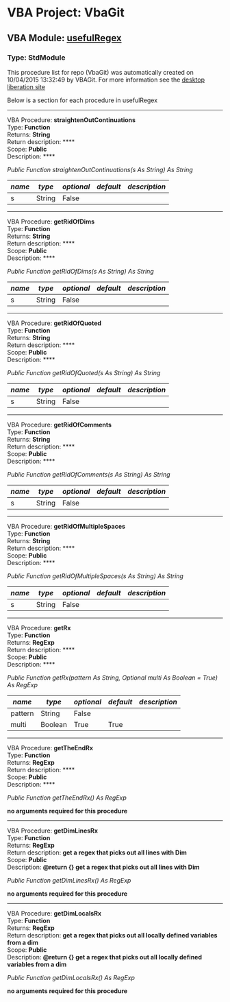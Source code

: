 # VBA Project: **VbaGit**
## VBA Module: **[usefulRegex](/libraries/usefulRegex.vba "source is here")**
### Type: StdModule  

This procedure list for repo (VbaGit) was automatically created on 10/04/2015 13:32:49 by VBAGit.
For more information see the [desktop liberation site](http://ramblings.mcpher.com/Home/excelquirks/drivesdk/gettinggithubready "desktop liberation")

Below is a section for each procedure in usefulRegex

---
VBA Procedure: **straightenOutContinuations**  
Type: **Function**  
Returns: **String**  
Return description: ****  
Scope: **Public**  
Description: ****  

*Public Function straightenOutContinuations(s As String) As String*  

*name*|*type*|*optional*|*default*|*description*
---|---|---|---|---
s|String|False||


---
VBA Procedure: **getRidOfDims**  
Type: **Function**  
Returns: **String**  
Return description: ****  
Scope: **Public**  
Description: ****  

*Public Function getRidOfDims(s As String) As String*  

*name*|*type*|*optional*|*default*|*description*
---|---|---|---|---
s|String|False||


---
VBA Procedure: **getRidOfQuoted**  
Type: **Function**  
Returns: **String**  
Return description: ****  
Scope: **Public**  
Description: ****  

*Public Function getRidOfQuoted(s As String) As String*  

*name*|*type*|*optional*|*default*|*description*
---|---|---|---|---
s|String|False||


---
VBA Procedure: **getRidOfComments**  
Type: **Function**  
Returns: **String**  
Return description: ****  
Scope: **Public**  
Description: ****  

*Public Function getRidOfComments(s As String) As String*  

*name*|*type*|*optional*|*default*|*description*
---|---|---|---|---
s|String|False||


---
VBA Procedure: **getRidOfMultipleSpaces**  
Type: **Function**  
Returns: **String**  
Return description: ****  
Scope: **Public**  
Description: ****  

*Public Function getRidOfMultipleSpaces(s As String) As String*  

*name*|*type*|*optional*|*default*|*description*
---|---|---|---|---
s|String|False||


---
VBA Procedure: **getRx**  
Type: **Function**  
Returns: **RegExp**  
Return description: ****  
Scope: **Public**  
Description: ****  

*Public Function getRx(pattern As String, Optional multi As Boolean = True) As RegExp*  

*name*|*type*|*optional*|*default*|*description*
---|---|---|---|---
pattern|String|False||
multi|Boolean|True| True|


---
VBA Procedure: **getTheEndRx**  
Type: **Function**  
Returns: **RegExp**  
Return description: ****  
Scope: **Public**  
Description: ****  

*Public Function getTheEndRx() As RegExp*  

**no arguments required for this procedure**


---
VBA Procedure: **getDimLinesRx**  
Type: **Function**  
Returns: **RegExp**  
Return description: **get a regex that picks out all lines with Dim**  
Scope: **Public**  
Description: **@return {} get a regex that picks out all lines with Dim**  

*Public Function getDimLinesRx() As RegExp*  

**no arguments required for this procedure**


---
VBA Procedure: **getDimLocalsRx**  
Type: **Function**  
Returns: **RegExp**  
Return description: **get a regex that picks out all locally defined variables from a dim**  
Scope: **Public**  
Description: **@return {} get a regex that picks out all locally defined variables from a dim**  

*Public Function getDimLocalsRx() As RegExp*  

**no arguments required for this procedure**
